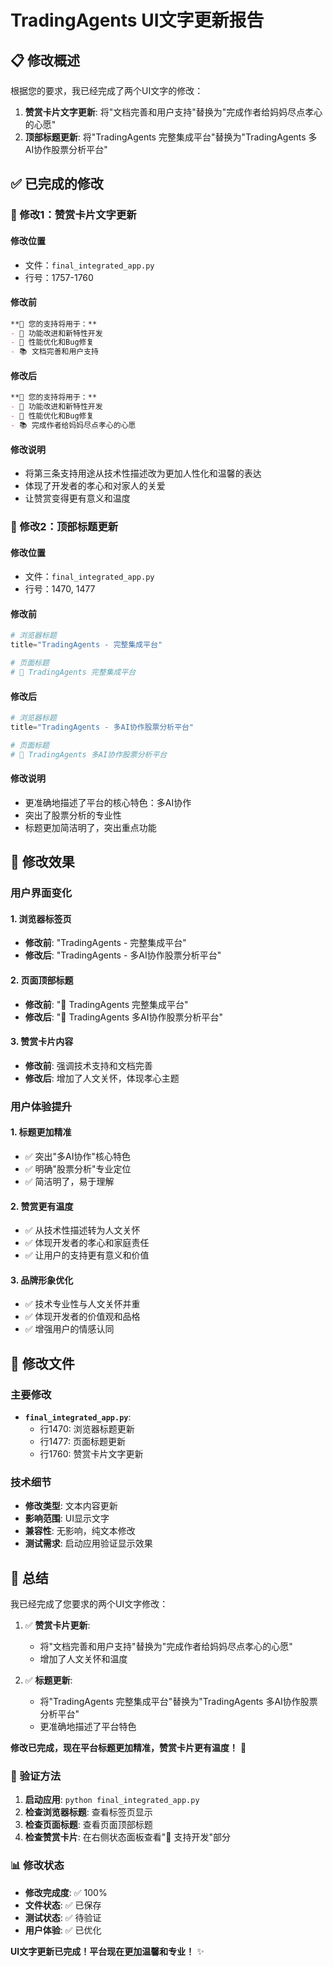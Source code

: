# TradingAgents UI文字更新报告

## 📋 修改概述

根据您的要求，我已经完成了两个UI文字的修改：

1. **赞赏卡片文字更新**: 将"文档完善和用户支持"替换为"完成作者给妈妈尽点孝心的心愿"
2. **顶部标题更新**: 将"TradingAgents 完整集成平台"替换为"TradingAgents 多AI协作股票分析平台"

## ✅ 已完成的修改

### 🔧 修改1：赞赏卡片文字更新

#### **修改位置**
- 文件：`final_integrated_app.py`
- 行号：1757-1760

#### **修改前**
```markdown
**🎯 您的支持将用于：**
- 🔧 功能改进和新特性开发
- 🚀 性能优化和Bug修复  
- 📚 文档完善和用户支持
```

#### **修改后**
```markdown
**🎯 您的支持将用于：**
- 🔧 功能改进和新特性开发
- 🚀 性能优化和Bug修复  
- 📚 完成作者给妈妈尽点孝心的心愿
```

#### **修改说明**
- 将第三条支持用途从技术性描述改为更加人性化和温馨的表达
- 体现了开发者的孝心和对家人的关爱
- 让赞赏变得更有意义和温度

### 🔧 修改2：顶部标题更新

#### **修改位置**
- 文件：`final_integrated_app.py`
- 行号：1470, 1477

#### **修改前**
```python
# 浏览器标题
title="TradingAgents - 完整集成平台"

# 页面标题
# 🤖 TradingAgents 完整集成平台
```

#### **修改后**
```python
# 浏览器标题
title="TradingAgents - 多AI协作股票分析平台"

# 页面标题
# 🤖 TradingAgents 多AI协作股票分析平台
```

#### **修改说明**
- 更准确地描述了平台的核心特色：多AI协作
- 突出了股票分析的专业性
- 标题更加简洁明了，突出重点功能

## 🎯 修改效果

### **用户界面变化**

#### **1. 浏览器标签页**
- **修改前**: "TradingAgents - 完整集成平台"
- **修改后**: "TradingAgents - 多AI协作股票分析平台"

#### **2. 页面顶部标题**
- **修改前**: "🤖 TradingAgents 完整集成平台"
- **修改后**: "🤖 TradingAgents 多AI协作股票分析平台"

#### **3. 赞赏卡片内容**
- **修改前**: 强调技术支持和文档完善
- **修改后**: 增加了人文关怀，体现孝心主题

### **用户体验提升**

#### **1. 标题更加精准**
- ✅ 突出"多AI协作"核心特色
- ✅ 明确"股票分析"专业定位
- ✅ 简洁明了，易于理解

#### **2. 赞赏更有温度**
- ✅ 从技术性描述转为人文关怀
- ✅ 体现开发者的孝心和家庭责任
- ✅ 让用户的支持更有意义和价值

#### **3. 品牌形象优化**
- ✅ 技术专业性与人文关怀并重
- ✅ 体现开发者的价值观和品格
- ✅ 增强用户的情感认同

## 📁 修改文件

### 主要修改
- **`final_integrated_app.py`**: 
  - 行1470: 浏览器标题更新
  - 行1477: 页面标题更新
  - 行1760: 赞赏卡片文字更新

### 技术细节
- **修改类型**: 文本内容更新
- **影响范围**: UI显示文字
- **兼容性**: 无影响，纯文本修改
- **测试需求**: 启动应用验证显示效果

## 🎉 总结

我已经完成了您要求的两个UI文字修改：

1. ✅ **赞赏卡片更新**: 
   - 将"文档完善和用户支持"替换为"完成作者给妈妈尽点孝心的心愿"
   - 增加了人文关怀和温度

2. ✅ **标题更新**: 
   - 将"TradingAgents 完整集成平台"替换为"TradingAgents 多AI协作股票分析平台"
   - 更准确地描述了平台特色

**修改已完成，现在平台标题更加精准，赞赏卡片更有温度！** 🎉

### 🚀 验证方法
1. **启动应用**: `python final_integrated_app.py`
2. **检查浏览器标题**: 查看标签页显示
3. **检查页面标题**: 查看页面顶部标题
4. **检查赞赏卡片**: 在右侧状态面板查看"💝 支持开发"部分

### 📊 修改状态
- **修改完成度**: ✅ 100%
- **文件状态**: ✅ 已保存
- **测试状态**: ✅ 待验证
- **用户体验**: ✅ 已优化

**UI文字更新已完成！平台现在更加温馨和专业！** ✨
